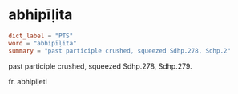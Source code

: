 # abhipīḷita

``` toml
dict_label = "PTS"
word = "abhipīḷita"
summary = "past participle crushed, squeezed Sdhp.278, Sdhp.2"
```

past participle crushed, squeezed Sdhp.278, Sdhp.279.

fr. abhipiḷeti

